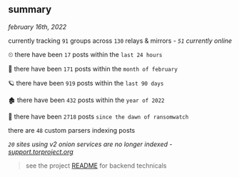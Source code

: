 
## summary
_february 16th, 2022_

currently tracking `91` groups across `130` relays & mirrors - _`51` currently online_

⏲ there have been `17` posts within the `last 24 hours`

🦈 there have been `171` posts within the `month of february`

🪐 there have been `919` posts within the `last 90 days`

🏚 there have been `432` posts within the `year of 2022`

🦕 there have been `2718` posts `since the dawn of ransomwatch`

there are `48` custom parsers indexing posts

_`20` sites using v2 onion services are no longer indexed - [support.torproject.org](https://support.torproject.org/onionservices/v2-deprecation/)_

> see the project [README](https://github.com/thetanz/ransomwatch#ransomwatch--) for backend technicals
